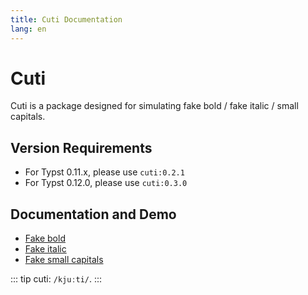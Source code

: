 ```yaml
---
title: Cuti Documentation
lang: en
---
```


# Cuti

Cuti is a package designed for simulating fake bold / fake italic / small capitals.

## Version Requirements

- For Typst 0.11.x, please use `cuti:0.2.1`
- For Typst 0.12.0, please use `cuti:0.3.0`

## Documentation and Demo

- [Fake bold](./fakebold.md)
- [Fake italic](./fakeitalic.md)
- [Fake small capitals](./fakesc.md)

::: tip
cuti: `/kjuːti/`.
:::
